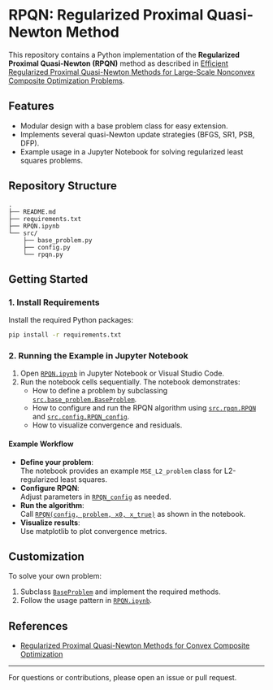 # RPQN: Regularized Proximal Quasi-Newton Method

This repository contains a Python implementation of the **Regularized Proximal Quasi-Newton (RPQN)** method as described in [Efficient Regularized Proximal Quasi-Newton Methods for Large-Scale Nonconvex Composite Optimization Problems](https://arxiv.org/abs/2210.07644).

## Features

- Modular design with a base problem class for easy extension.
- Implements several quasi-Newton update strategies (BFGS, SR1, PSB, DFP).
- Example usage in a Jupyter Notebook for solving regularized least squares problems.

## Repository Structure

```
.
├── README.md
├── requirements.txt
├── RPQN.ipynb
└── src/
    ├── base_problem.py
    ├── config.py
    └── rpqn.py
```

## Getting Started

### 1. Install Requirements

Install the required Python packages:

```sh
pip install -r requirements.txt
```

### 2. Running the Example in Jupyter Notebook

1. Open [`RPQN.ipynb`](RPQN.ipynb) in Jupyter Notebook or Visual Studio Code.
2. Run the notebook cells sequentially. The notebook demonstrates:
    - How to define a problem by subclassing [`src.base_problem.BaseProblem`](src/base_problem.py).
    - How to configure and run the RPQN algorithm using [`src.rpqn.RPQN`](src/rpqn.py) and [`src.config.RPQN_config`](src/config.py).
    - How to visualize convergence and residuals.

#### Example Workflow

- **Define your problem**:  
  The notebook provides an example `MSE_L2_problem` class for L2-regularized least squares.
- **Configure RPQN**:  
  Adjust parameters in [`RPQN_config`](src/config.py) as needed.
- **Run the algorithm**:  
  Call [`RPQN(config, problem, x0, x_true)`](src/rpqn.py) as shown in the notebook.
- **Visualize results**:  
  Use matplotlib to plot convergence metrics.

## Customization

To solve your own problem:
1. Subclass [`BaseProblem`](src/base_problem.py) and implement the required methods.
2. Follow the usage pattern in [`RPQN.ipynb`](RPQN.ipynb).

## References

- [Regularized Proximal Quasi-Newton Methods for Convex Composite Optimization](https://arxiv.org/abs/2210.07644)

---

For questions or contributions, please open an issue or pull request.
